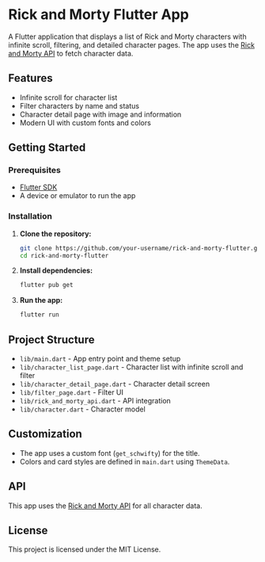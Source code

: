 # Rick and Morty Flutter App

A Flutter application that displays a list of Rick and Morty characters with infinite scroll, filtering, and detailed character pages. The app uses the [Rick and Morty API](https://rickandmortyapi.com/) to fetch character data.

## Features

- Infinite scroll for character list
- Filter characters by name and status
- Character detail page with image and information
- Modern UI with custom fonts and colors

## Getting Started

### Prerequisites

- [Flutter SDK](https://flutter.dev/docs/get-started/install)
- A device or emulator to run the app

### Installation

1. **Clone the repository:**
   ```bash
   git clone https://github.com/your-username/rick-and-morty-flutter.git
   cd rick-and-morty-flutter
   ```

2. **Install dependencies:**
   ```bash
   flutter pub get
   ```

3. **Run the app:**
   ```bash
   flutter run
   ```

## Project Structure

- `lib/main.dart` - App entry point and theme setup
- `lib/character_list_page.dart` - Character list with infinite scroll and filter
- `lib/character_detail_page.dart` - Character detail screen
- `lib/filter_page.dart` - Filter UI
- `lib/rick_and_morty_api.dart` - API integration
- `lib/character.dart` - Character model

## Customization

- The app uses a custom font (`get_schwifty`) for the title.
- Colors and card styles are defined in `main.dart` using `ThemeData`.

## API

This app uses the [Rick and Morty API](https://rickandmortyapi.com/) for all character data.

## License

This project is licensed under the MIT License.
